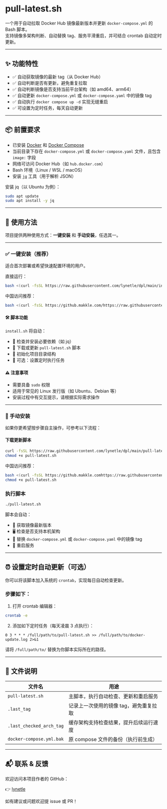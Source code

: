 
# pull-latest.sh

一个用于自动拉取 Docker Hub 镜像最新版本并更新 `docker-compose.yml` 的 Bash 脚本。  
支持镜像多架构判断、自动替换 tag、服务平滑重启，并可结合 crontab 自动定时更新。

---

## ✨ 功能特性

- ✅ 自动获取镜像的最新 tag（从 Docker Hub）
- ✅ 自动判断是否有更新，避免重复拉取
- ✅ 自动判断镜像是否支持当前平台架构（如 amd64、arm64）
- ✅ 自动更新 `docker-compose.yml` 或 `docker-compose.yaml` 中的镜像 tag
- ✅ 自动执行 `docker compose up -d` 实现无缝重启
- ✅ 可设置为定时任务，每天自动更新

---

## 📦 前置要求

- 已安装 [Docker](https://docs.docker.com/get-docker/) 和 [Docker Compose](https://docs.docker.com/compose/install/)
- 当前目录下存在 `docker-compose.yml` 或 `docker-compose.yaml` 文件，且包含 `image:` 字段
- 网络可访问 Docker Hub（如 `hub.docker.com`）
- Bash 环境（Linux / WSL / macOS）
- 安装 [`jq`](https://stedolan.github.io/jq/) 工具（用于解析 JSON）

安装 jq（以 Ubuntu 为例）：

```bash
sudo apt update
sudo apt install -y jq
```

---

## 🚀 使用方法

项目提供两种使用方式：**一键安装** 和 **手动安装**，任选其一。

---

### ✅ 一键安装（推荐）

适合首次部署或希望快速配置环境的用户。

直接运行：

```bash
bash <(curl -fsSL https://raw.githubusercontent.com/lynetle/dpl/main/install.sh)
```
中国访问推荐：
```bash
bash <(curl -fsSL https://github.makkle.com/https://raw.githubusercontent.com/lynetle/dpl/main/install.sh)
```

#### 🛠️ 脚本功能

`install.sh` 将自动：

- 🔧 检查并安装必要依赖（如 jq）
- 🔄 下载或更新 `pull-latest.sh` 脚本
- 📂 初始化项目目录结构
- 🚀 可选：设置定时执行任务

#### ⚠️ 注意事项

- 需要具备 `sudo` 权限
- 适用于常见的 Linux 发行版（如 Ubuntu、Debian 等）
- 安装过程中有交互提示，请根据实际需求操作

---

### 🔧 手动安装

如果你更希望按步骤自主操作，可参考以下流程：

####  下载更新脚本

```bash
curl -fsSL https://raw.githubusercontent.com/lynetle/dpl/main/pull-latest.sh -o pull-latest.sh
chmod +x pull-latest.sh
```
中国访问推荐：
```bash
bash <(curl -fsSL https://github.makkle.comhttps://raw.githubusercontent.com/lynetle/dpl/main/pull-latest.sh -o pull-latest.sh
chmod +x pull-latest.sh
```

###  执行脚本

```bash
./pull-latest.sh
```

脚本会自动：

- 🚀 获取镜像最新版本
- 🖥️ 检查是否支持本机架构
- 📝 替换 `docker-compose.yml` 或 `docker-compose.yaml` 中的镜像 tag
- 🔄 重启服务

---

## ⏰ 设置定时自动更新（可选）

你可以将该脚本加入系统的 `crontab`，实现每日自动检查更新。

### 步骤如下：

1. 打开 crontab 编辑器：

```bash
crontab -e
```

2. 添加如下定时任务（每天凌晨 3 点执行）：

```
0 3 * * * /full/path/to/pull-latest.sh >> /full/path/to/docker-update.log 2>&1
```

请将 `/full/path/to/` 替换为你脚本实际所在的路径。

---

## 📁 文件说明

| 文件名                     | 用途                                       |
|----------------------------|--------------------------------------------|
| `pull-latest.sh`           | 主脚本，执行自动检查、更新和重启服务       |
| `.last_tag`                | 记录上一次使用的镜像 tag，避免重复拉取     |
| `.last_checked_arch_tag`  | 缓存架构支持检查结果，提升后续运行速度     |
| `docker-compose.yml.bak`  | 原 compose 文件的备份（执行前生成）        |

---

## 📬 联系 & 反馈

欢迎访问本项目作者的 GitHub：

👉 [lynetle](https://github.com/lynetle)

如有建议或问题欢迎提 issue 或 PR！
